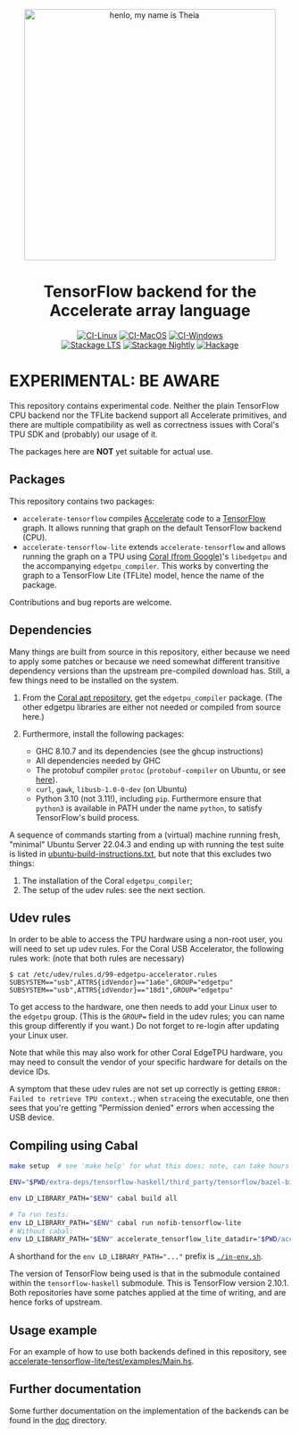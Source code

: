 <div align="center">
<img width="450" src="https://github.com/AccelerateHS/accelerate/raw/master/images/accelerate-logo-text-v.png?raw=true" alt="henlo, my name is Theia"/>

# TensorFlow backend for the Accelerate array language

[![CI-Linux](https://github.com/tmcdonell/accelerate-tensorflow/workflows/ci-linux/badge.svg)](https://github.com/tmcdonell/accelerate-tensorflow/actions?query=workflow%3Aci-linux)
[![CI-MacOS](https://github.com/tmcdonell/accelerate-tensorflow/workflows/ci-macos/badge.svg)](https://github.com/tmcdonell/accelerate-tensorflow/actions?query=workflow%3Aci-macos)
[![CI-Windows](https://github.com/tmcdonell/accelerate-tensorflow/workflows/ci-windows/badge.svg)](https://github.com/tmcdonell/accelerate-tensorflow/actions?query=workflow%3Aci-windows)
<br>
[![Stackage LTS](https://stackage.org/package/accelerate-tensorflow/badge/lts)](https://stackage.org/lts/package/accelerate-tensorflow)
[![Stackage Nightly](https://stackage.org/package/accelerate-tensorflow/badge/nightly)](https://stackage.org/nightly/package/accelerate-tensorflow)
[![Hackage](https://img.shields.io/hackage/v/accelerate-tensorflow.svg)](https://hackage.haskell.org/package/accelerate-tensorflow)

</div>

# EXPERIMENTAL: BE AWARE

This repository contains experimental code.
Neither the plain TensorFlow CPU backend nor the TFLite backend support all Accelerate primitives, and there are multiple compatibility as well as correctness issues with Coral's TPU SDK and (probably) our usage of it.

The packages here are **NOT** yet suitable for actual use.

## Packages

This repository contains two packages:
- `accelerate-tensorflow` compiles
  [Accelerate](https://github.com/AccelerateHS/accelerate) code to a
  [TensorFlow](https://www.tensorflow.org) graph. It allows running that graph
  on the default TensorFlow backend (CPU).
- `accelerate-tensorflow-lite` extends `accelerate-tensorflow` and allows
  running the graph on a TPU using [Coral (from Google)](https://coral.ai/)'s
  `libedgetpu` and the accompanying `edgetpu_compiler`. This works by
  converting the graph to a TensorFlow Lite (TFLite) model, hence the name of
  the package.

Contributions and bug reports are welcome.

## Dependencies

Many things are built from source in this repository, either because we need to apply some patches or because we need somewhat different transitive dependency versions than the upstream pre-compiled download has.
Still, a few things need to be installed on the system.

1. From the [Coral apt repository](https://coral.ai/software/#debian-packages), get the `edgetpu_compiler` package.
   (The other edgetpu libraries are either not needed or compiled from source here.)

2. Furthermore, install the following packages:
   - GHC 8.10.7 and its dependencies (see the ghcup instructions)
   - All dependencies needed by GHC
   - The protobuf compiler `protoc` (`protobuf-compiler` on Ubuntu, or see [here](https://google.github.io/proto-lens/installing-protoc.html)).
   - `curl`, `gawk`, `libusb-1.0-0-dev` (on Ubuntu)
   - Python 3.10 (not 3.11!), including `pip`. Furthermore ensure that `python3` is available in PATH under the name `python`, to satisfy TensorFlow's build process.

A sequence of commands starting from a (virtual) machine running fresh, "minimal" Ubuntu Server 22.04.3 and ending up with running the test suite is listed in [ubuntu-build-instructions.txt](ubuntu-build-instructions.txt), but note that this excludes two things:
1. The installation of the Coral `edgetpu_compiler`;
2. The setup of the udev rules: see the next section.


## Udev rules

In order to be able to access the TPU hardware using a non-root user, you will need to set up udev rules.
For the Coral USB Accelerator, the following rules work: (note that both rules are necessary)
```
$ cat /etc/udev/rules.d/99-edgetpu-accelerator.rules
SUBSYSTEM=="usb",ATTRS{idVendor}=="1a6e",GROUP="edgetpu"
SUBSYSTEM=="usb",ATTRS{idVendor}=="18d1",GROUP="edgetpu"
```
To get access to the hardware, one then needs to add your Linux user to the `edgetpu` group.
(This is the `GROUP=` field in the udev rules; you can name this group differently if you want.)
Do not forget to re-login after updating your Linux user.

Note that while this may also work for other Coral EdgeTPU hardware, you may need to consult the vendor of your specific hardware for details on the device IDs.

A symptom that these udev rules are not set up correctly is getting `ERROR: Failed to retrieve TPU context.`; when `strace`ing the executable, one then sees that you're getting "Permission denied" errors when accessing the USB device.


## Compiling using Cabal

```sh
make setup  # see 'make help' for what this does; note, can take hours as this also builds a full copy of Tensorflow

ENV="$PWD/extra-deps/tensorflow-haskell/third_party/tensorflow/bazel-bin/tensorflow:$PWD/extra-deps/libedgetpu/out/throttled/k8:$PWD/build:$(echo "$PWD/build/_deps/abseil-cpp-build/absl/"{flags,hash,container,strings} | sed 's/ /:/g')"

env LD_LIBRARY_PATH="$ENV" cabal build all

# To run tests:
env LD_LIBRARY_PATH="$ENV" cabal run nofib-tensorflow-lite
# Without cabal:
env LD_LIBRARY_PATH="$ENV" accelerate_tensorflow_lite_datadir="$PWD/accelerate-tensorflow-lite" "$(cabal list-bin nofib-tensorflow-lite)"
```

A shorthand for the `env LD_LIBRARY_PATH="..."` prefix is [`./in-env.sh`](in-env.sh).

The version of TensorFlow being used is that in the submodule contained within the `tensorflow-haskell` submodule.
This is TensorFlow version 2.10.1.
Both repositories have some patches applied at the time of writing, and are hence forks of upstream.


## Usage example

For an example of how to use both backends defined in this repository, see [accelerate-tensorflow-lite/test/examples/Main.hs](accelerate-tensorflow-lite/test/examples/Main.hs).


## Further documentation

Some further documentation on the implementation of the backends can be found in the [doc](doc) directory.
